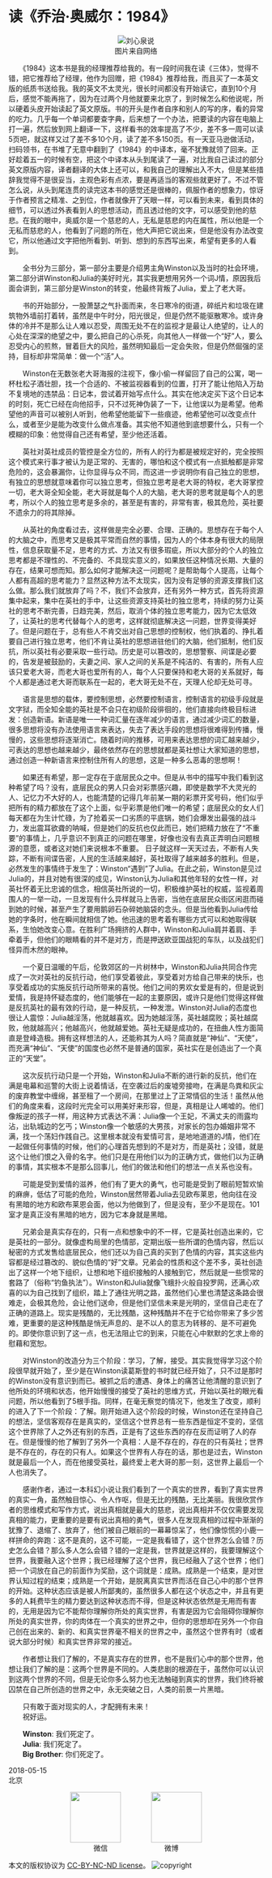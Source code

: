 # 读《乔治·奥威尔：1984》
<div align=center>

![刘心泉说](https://github.com/unetman/works/blob/master/resources/68.jpg?raw=true)  
图片来自网络

<div align=left>

　　《1984》这本书是我的经理推荐给我的。有一段时间我在读《三体》，觉得不错，把它推荐给了经理，他作为回赠，把《1984》推荐给我，而且买了一本英文版的纸质书送给我。我的英文不太灵光，很长时间都没有开始读它，直到10个月后，感觉不能再拖了，因为在过两个月他就要来北京了，到时候怎么和他说呢，所以硬着头皮开始读起了英文原版。书的开头是作者自序和别人的写的序，看的异常的吃力。几乎每一个单词都要查字典，后来想了一个办法，把要读的内容在电脑上打一遍，然后放到网上翻译一下，这样看书的效率提高了不少，差不多一周可以读5页吧，就这样又过了差不多10个月，读了差不多150页。有一天亚马逊做活动，扫码领书，在书堆了无意中翻到了《1984》的中译本，毫不犹豫就领了回来。正好趁着五一的时候有空，把这个中译本从头到尾读了一遍，对比我自己读过的部分英文原版内容，译者翻译的大体上还可以，和我自己的理解出入不大，但是某些措辞我觉得不是很妥当，主观色彩有点浓，要是再适当的客观些就更好了。不过不管怎么说，从头到尾连贯的读完这本书的感觉还是很棒的，佩服作者的想象力，惊讶于作者预言之精准、之到位，作者就像开了天眼一样，可以看到未来，看到具体的细节，可以透过外表看到人的思想活动，而且透过他的文字，可以感受到他的慈悲。在我的眼中，奥威尔是一个慈悲的人，无私是慈悲的内在属性，所以他是一个无私而慈悲的人，他看到了问题的所在，他大声把它说出来，但是他没有办法改变它，所以他通过文字把他所看到、听到、想到的东西写出来，希望有更多的人看到。

　　全书分为三部分，第一部分主要是介绍男主角Winston以及当时的社会环境，第二部分讲Winston和Julia的美好时光，其实我更想用另外一个词J情，原因我后面会讲到，第三部分是Winston的转变，他最终背叛了Julia，爱上了老大哥。

　　书的开始部分，一股萧瑟之气扑面而来，冬日寒冷的街道，碎纸片和垃圾在建筑物外墙前打着转，虽然是中午时分，阳光很足，但是仍然不能驱散寒冷。或许身体的冷并不是那么让人难以忍受，周围无处不在的监视才是最让人绝望的，让人的心处在深深的绝望之中，要么把自己的心杀死，向其他人一样做一个“好”人，要么忍受内心的煎熬，冒着巨大的风险，虽然明知最后一定会失败，但是仍然倔强的坚持，目标却非常简单：做一个“活”人。

　　Winston在无数张老大哥海报的注视下，像小偷一样留回了自己的公寓，喝一杯杜松子酒壮胆，找一个合适的、不被监视器看到的位置，打开了能让他陷入万劫不复境地的违禁品：日记本，尝试着开始写点什么。其实在他决定买下这个日记本的时刻，死亡已经在向他招手，只不过死神伪装了一下，让他误以为是希望。他希望他的声音可以被别人听到，他希望他能留下一些痕迹，他希望他可以改变点什么，或者至少是能为改变什么做点准备。其实他不知道他到底想要什么，只有一个模糊的印象：他觉得自己还有希望，至少他还活着。

　　英社对英社成员的管控是全方位的，所有人的行为都是被规定好的，完全按照这个模式来行事才被认为是正常的、无害的，哪怕和这个模式有一点抵触都是非常危险的，这会暴漏你，让你显得与众不同，而这进一步说明你有自己独立的思想，有独立的思想就意味着你可以独立思考，但独立思考是老大哥的特权，老大哥掌控一切，老大哥全知全能，老大哥就是每个人的大脑，老大哥的思考就是每个人的思考，所以个人的独立思考是多余的，甚至是有害的，非常有害，极其危险，英社要不遗余力的将其除掉。

　　从英社的角度看过去，这样做是完全必要、合理、正确的。思想存在于每个人的大脑之中，而思考又是极其平常而自然的事情，因为人的个体本身有很大的局限性，信息获取量不足，思考的方式、方法又有很多瑕疵，所以大部分的个人的独立思考都是不理性的、不完备的、不具现实意义的，如果放任这种情况长期、大量的存在，结果可想而知。那么如何才能解决这一问题呢？是帮助每个人提高，让每个人都有高超的思考能力？显然这种方法不太现实，因为没有足够的资源支撑我们这么做。那么我们就放弃了吗？不，我们不会放弃，还有另外一种方式，首先将资源集中起来，集中在英社的手中，让这些资源支持英社的独立思考，持续的努力让英社的思考不断完善，日趋完美，然后，取消个体的独立思考能力，因为它太低效了，让英社的思考代替每个人的思考，这样就彻底解决这一问题，世界变得美好了。但是问题在于，总有些人不肯交出对自己思想的控制权，他们执着的、挣扎着要自己进行独立思考，他们不肯让英社的思想进驻他们的大脑，他们抵制，他们反抗，所以英社有必要采取一些行动。历史是可以篡改的，思想警察、间谍是必要的，告发是被鼓励的，夫妻之间、家人之间的关系是不纯洁的、有害的，所有人应该只爱老大哥，而老大哥也爱所有的人，每个人只要保持和老大哥的关系就好，每个人都是通过老大哥而联系在一起的，老大哥无处不在，天理人伦却无处可寻。

　　语言是思想的载体，要控制思想，必然要控制语言，控制语言的初级手段就是文字狱，而全知全能的英社是不会只在初级阶段徘徊的，他们直接向终极目标进发：创造新语。新语是唯一一种词汇量在逐年减少的语言，通过减少词汇的数量，很多思想将没有办法使用语言来表达，失去了表达手段的思想将很难得到传播，慢慢的，这些思想将逐渐消亡。随着时间的推移，可用来表达思想的词汇越来越少，可表达的思想也越来越少，最终依然存在的思想就都是英社想让大家知道的思想，通过创造一种新语言来控制住所有人的思想，这是一种多么恶毒的思想啊！

　　如果还有希望，那一定存在于底层民众之中。但是从书中的描写中我们看到这种希望了吗？没有，底层民众的男人只会对彩票感兴趣，即使是数学不大灵光的人、记忆力不大好的人，也能清楚的记得几年前某一期的彩票开奖号码，他们似乎把所有的精力都放在了这个上面，似乎彩票是他们唯一的希望；底层民众的女人们每天都在为生计忙碌，为了抢着买一口劣质的平底锅，她们会爆发出最强的战斗力，发出震耳欲聋的呐喊，但是她们的反抗也仅此而已，她们把精力放在了“不重要”的事情上，几乎意识不到真正的问题在哪里，好像也没有去真正弄明白问题根源的意愿，或者这对她们来说根本不重要。
日子就这样一天天过去，不断有人失踪，不断有间谍告密，人民的生活越来越好，英社取得了越来越多的胜利。但是，必然发生的事情终于发生了：Winston“遇到”了Julia。在此之前，Winston是见过Julia的，并且对她有很深的成见，Winston认为Julia和其他年轻的女性一样，对英社怀着无比忠诚的信念，相信英社所说的一切，积极维护英社的权威，监视着周围人的一举一动，一旦发现有什么异样就马上告密，当他在底层民众街区闲逛而碰到她的时候，甚至产生了要用鹅卵石杂碎她脑袋的念头。但是当他看到Julia传给她的字条时，他在瞬间就相信了她。他迅速的思考着有哪些方式可以和她取得联系，生怕她改变心意。在胜利广场拥挤的人群中，Winston和Julia肩并着肩、手牵着手，但他们的眼睛看的并不是对方，而是押送欧亚国战犯的车队，以及战犯们怪异而木然的眼神。

　　一个夏日温暖的午后，伦敦郊区的一片树林中，Winston和Julia共同合作完成了一次对英社的反抗行动，他们享受着彼此，享受着对方给自己带来的快乐，也享受着成功的实施反抗行动所带来的喜悦。他们之间的男欢女爱是有的，但是说到爱情，我是持怀疑态度的，他们能够在一起的主要原因，或许只是他们觉得这样做是反抗英社的最有效的行动，是一种反抗，一种发泄。Winston对Julia的态度也很让人震惊：Julia越淫荡，他就越喜欢。因为她越淫荡，英社越腐败；英社越腐败，他就越高兴；他越高兴，他就越爱她。英社无疑是成功的，在扭曲人性方面简直是登峰造极。拥有这样想法的人，还能称其为人吗？简直就是“神仙”、“天使”，而充满“神仙”、“天使”的国度也必然不是普通的国家，英社实在是创造出了一个真正的“天堂”。

　　这次反抗行动只是一个开始，Winston和Julia不断的进行新的反抗，他们在满是电幕和巡警的大街上说着情话，在空袭过后的废墟旁接吻，在满是鸟粪和灰尘的废弃教堂中缠绵，甚至租了一个房间，在那里过上了正常情侣的生活！虽然从他们的角度来看，这段时光完全可以用美好来形容，但是，真相是让人唏嘘的。他们像叛逆的孩子一样，用这种方式表达不满：Julia像一个王妃，不满丈夫的雨露均沾，出轨城边的乞丐；Winston像一个敏感的大男孩，对家长的包办婚姻非常不满，找一个荡妇作践自己。这里根本就没有爱情可言，是地地道道的J情，他们在一起做任何事情的时候，他们的心理首先想到的不是对方，而是英社；没错，就是这个让他们恨之入骨的名字。他们只是在用他们以为的正确方式，做他们以为正确的事情，其实根本不是那么回事儿，他们的做法和他们的想法一点关系也没有。

　　可能是受到爱情的滋养，他们有了更大的勇气，也可能是受到了眼前短暂欢愉的麻痹，低估了可能的危险，Winston居然带着Julia去见欧布莱恩，他向往在没有黑暗的地方和欧布莱恩会面，他以为他做到了，但是没有，至少不是现在。101室才是真正没有黑暗的地方，因为它本身就是黑暗。

　　兄弟会是真实存在的，只有一点和想象中的不一样，它是英社创造出来的，它是英社的一部分。就像虚构局里的色情部，定期出版一些所谓的色情内容，然后以秘密的方式发售给底层民众，他们还以为自己真的买到了色情的内容，其实这些内容都是经过篡改的、貌似色情的“好”文章。兄弟会的性质和这个差不多，英社创造出了这样一个地下组织，让想和地下组织接触的人接触到它，然后就是一些惯常的套路了（俗称“钓鱼执法”）。Winston和Julia就像飞蛾扑火般自投罗网，还满心欢喜的以为自己找到了组织，踏上了通往光明之路，虽然他们心里也清楚这条路会很难走，会极其危险，会让他们送命，但是他们坚信未来是光明的，坚信自己走在了正确的道路上。现实是残酷的，无比残酷，这种残酷并不在于它给你带来了多少苦难，更重要的是这种残酷是悄无声息的、是不以人的意志为转移的、是不可避免的。即使你意识到了这一点，也无法阻止它的到来，只能在心中默默的乞求上帝的慰藉和宽恕。

　　对Winston的改造分为三个阶段：学习，了解，接受。其实我觉得学习这个阶段很早就开始了，至少是在Winston读葛斯登的书时就已经开始了，只不过是那时的Winston没有意识到而已。被抓之后的遭遇、身体上的痛苦让他清醒的意识到了他所处的环境和状态，他开始慢慢的接受了英社的思维方式，开始以英社的眼光看问题，所以他看到了5根手指。同样，在毫无察觉的情况下，他发生了改变，顺利的进入了下一个阶段：了解。刚开始进入这个阶段的时候，Winston还在坚持自己的想法，坚信客观存在是真实的，坚信这个世界总有一些东西是恒定不变的，坚信这个世界除了人之外还有别的东西，正是有了这些东西的存在反而证明了人的存在。但是慢慢的他了解到了另外一个真相：人是不存在的，存在的只有英社；世界是不存在的，存在的只有人。如果这个世界有人存在的话，那也是过去，Winston就是最后一个人，而在他接受英社，最终爱上老大哥的那一刻，这世界上最后一个人也消失了。

　　感谢作者，通过一本科幻小说让我们看到了一个真实的世界，看到了真实世界的真实一角，虽然触目惊心、令人作呕，但是无比的残酷，无比美丽。我很欣赏作者的思维模式和写作方式，说出真相就是最大的慈悲，说出真相并不仅仅需要发现真相的能力，更重要的是要有说出真相的勇气，很多人在发现真相的过程中渐渐的犹豫了、退缩了、放弃了，他们被自己眼前的一幕幕惊呆了，他们像惊慌的小鹿一样拼命的奔跑：这不是真的，这不可能，一定是我看错了，这个世界怎么会错？历史怎么会错？那么多人怎么会错？错的一定是我，世界就是这样的，我要理解这个世界，我要融入这个世界；我已经理解了这个世界，我已经融入了这个世界；他们把一个词放在自己的前面作为奖励，这个词就是：成熟。成熟是一个结束，是对世界认知过程的结束；成熟是一个开始，是脱离真实世界而活在自己心中的那个世界的开始。这种状态应该是被人所鄙夷的，虽然很多人都在这个状态之中，并且有更多的人耗费毕生的精力要达到这种状态而不得，但是这种状态依然是无用而有害的，无用是因为它不能帮你理解你所处的真实世界，有害是因为它会阻碍你理解你所处的真实世界，你的肉体在一个真实的世界之中，但你的思想却在另外一个你自己创在出来的、新的、和真实世界毫不相关的世界之中，虽然这个世界有时（或者说大部分时候）和真实世界非常的接近。

　　作者想让我们了解的，不是真实存在的世界，也不是我们心中的那个世界，他想让我们了解的是：这两个世界是不同的。人类悲剧的根源在于，虽然你可以认识到这两个世界的不同，但是无论你多么努力也无法触碰到真实的世界，我们终将被囚禁在自己所创造的世界之中，永无突破之日，人类的前景一片黑暗。

　　只有敢于面对现实的人，才配拥有未来！  
　　祝好运。

　　**Winston**: 我们死定了。  
　　**Julia**: 我们死定了。  
　　**Big Brother**: 你们死定了。

2018-05-15  
北京

<div align=center>

<img src="https://github.com/unetman/works/blob/master/resources/wechat.jpg?raw=true" width = "100" height = "100" div align=center />　　　　
<img src="https://github.com/unetman/works/blob/master/resources/weibo.jpg?raw=true" width = "100" height = "100" div align=center />  
微信　　　　　　　　微博

<div align=left>

本文的版权协议为 [CC-BY-NC-ND license](https://creativecommons.org/licenses/by-nc-nd/3.0/deed.zh)。
![copyright](https://github.com/unetman/works/blob/master/resources/CC-BY-NC-ND.png?raw=true)